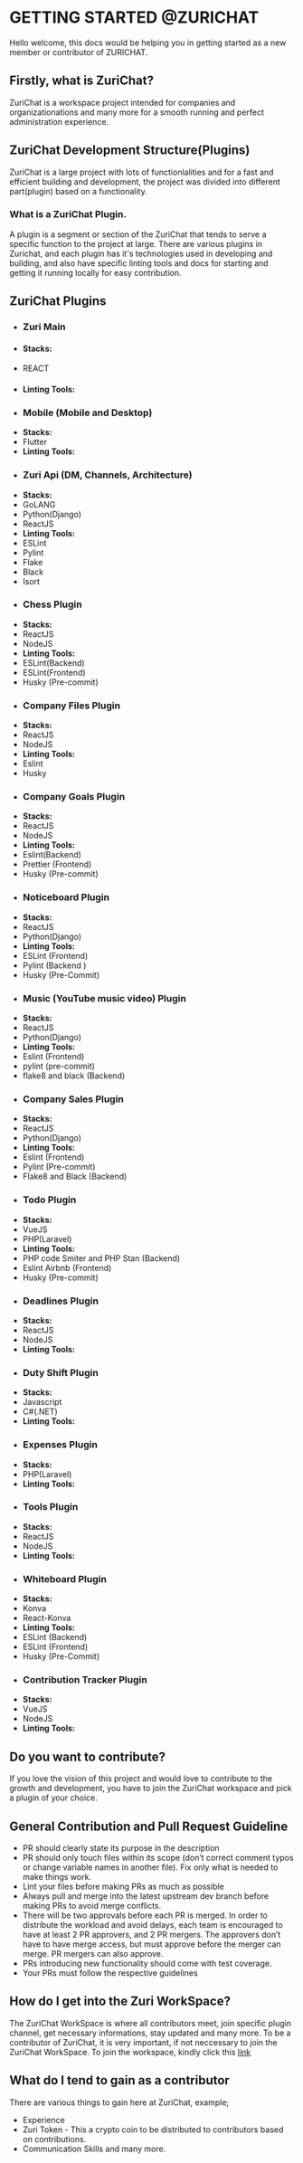 # GETTING STARTED @ZURICHAT
Hello welcome, this docs would be helping you in getting started as a new member or contributor of ZURICHAT.

## Firstly, what is ZuriChat?

ZuriChat is a workspace project intended for companies and organizationations and many more for a smooth running and perfect administration experience.

## ZuriChat Development Structure(Plugins)

ZuriChat is a large project with lots of functionlalities and for a fast and efficient building and development, the project was divided into different part(plugin) based on a functionality.

### What is a ZuriChat Plugin.
A plugin is a segment or section of the ZuriChat that tends to serve a specific function to the project at large. There are various plugins in Zurichat, and each plugin has it's technologies used in developing and building, and also have specific linting tools and docs for starting and getting it running locally for easy contribution.

## ZuriChat Plugins

- ### Zuri Main
- #### Stacks:
- REACT
- #### Linting Tools:
<!-- **Docs** -->

- ### Mobile (Mobile and Desktop)
- **Stacks:**
- Flutter
- **Linting Tools:**
<!-- **Docs** -->

- ### Zuri Api (DM, Channels, Architecture)
- **Stacks:**
- GoLANG
- Python(Django)
- ReactJS
- **Linting Tools:**
 - ESLint
 - Pylint 
 - Flake
 - Black 
 - Isort
<!-- **Docs** -->

- ### Chess Plugin
- **Stacks:**
- ReactJS
- NodeJS
- **Linting Tools:**
- ESLint(Backend)
- ESLint(Frontend)
- Husky (Pre-commit)
<!-- **Docs** -->

- ### Company Files Plugin
- **Stacks:**
- ReactJS
- NodeJS
- **Linting Tools:**
- Eslint 
- Husky
<!-- **Docs** -->

- ### Company Goals Plugin
- **Stacks:**
- ReactJS
- NodeJS
- **Linting Tools:**
- Eslint(Backend)
- Prettier (Frontend)
- Husky (Pre-commit)
<!-- **Docs** -->

- ### Noticeboard Plugin
- **Stacks:**
- ReactJS
- Python(Django)
- **Linting Tools:**
- ESLint (Frontend)
- Pylint (Backend )
- Husky (Pre-Commit)
<!-- **Docs** -->

- ### Music (YouTube music video) Plugin
- **Stacks:**
- ReactJS
- Python(Django)
- **Linting Tools:**
- Eslint (Frontend)
- pylint (pre-commit)
- flake8 and black (Backend)
<!-- **Docs** -->

- ### Company Sales Plugin
- **Stacks:**
- ReactJS
- Python(Django)
- **Linting Tools:**
- Eslint (Frontend)
- Pylint (Pre-commit) 
- Flake8 and Black (Backend)
<!-- **Docs** -->

- ### Todo Plugin
- **Stacks:**
- VueJS
- PHP(Laravel)
- **Linting Tools:**
- PHP code Smiter and PHP Stan (Backend)
- Eslint Airbnb (Frontend) 
- Husky (Pre-commit)
<!-- **Docs** -->

- ### Deadlines Plugin
- **Stacks:**
- ReactJS
- NodeJS
- **Linting Tools:**
<!-- **Docs** -->

- ### Duty Shift Plugin
- **Stacks:**
- Javascript
- C#(.NET)
- **Linting Tools:**
<!-- **Docs** -->

- ### Expenses Plugin
- **Stacks:**
- PHP(Laravel)
- **Linting Tools:**
<!-- **Docs** -->

- ### Tools Plugin
- **Stacks:**
- ReactJS
- NodeJS
- **Linting Tools:**
<!-- **Docs** -->

- ### Whiteboard Plugin
- **Stacks:**
- Konva
- React-Konva
- **Linting Tools:**
- ESLint (Backend)
- ESLint (Frontend)
- Husky (Pre-Commit)
<!-- **Docs** -->

- ### Contribution Tracker Plugin
- **Stacks:**
- VueJS
- NodeJS
- **Linting Tools:**
<!-- **Docs** -->



## Do you want to contribute?
If you love the vision of this project and would love to contribute to the growth and development, you have to join the ZuriChat workspace and pick a plugin of your choice.

## General Contribution and Pull Request Guideline
- PR should clearly state its purpose in the description
- PR should only touch files within its scope (don’t correct comment typos or change variable names in another file). Fix only what is needed to make things work.
- Lint your files before making PRs as much as possible
- Always pull and merge into the latest upstream dev branch before making PRs to avoid merge conflicts.
- There will be two approvals before each PR is merged. In order to distribute the workload and avoid delays, each team is encouraged to have at least 2 PR approvers, and 2 PR mergers. The approvers don’t have to have merge access, but must approve before the merger can merge.
PR mergers can also approve.
- PRs introducing new functionality should come with test coverage.
- Your PRs must follow the respective guidelines


## How do I get into the Zuri WorkSpace?
The ZuriChat WorkSpace is where all contributors meet, join specific plugin channel, get necessary informations, stay updated and many more.
To be a contributor of ZuriChat, it is very important, if not neccessary to join the ZuriChat WorkSpace. To join the workspace, kindly click this [link](https://join.slack.com/t/zurichat/shared_invite/zt-xsr2n0ci-iO~N8lqlZKnc3wPLRUkr0w)

## What do I tend to gain as a contributor
There are various things to gain here at ZuriChat, example;
- Experience
- Zuri Token - This a crypto coin to be distributed to contributors based on contributions.
- Communication Skills
and many more.






